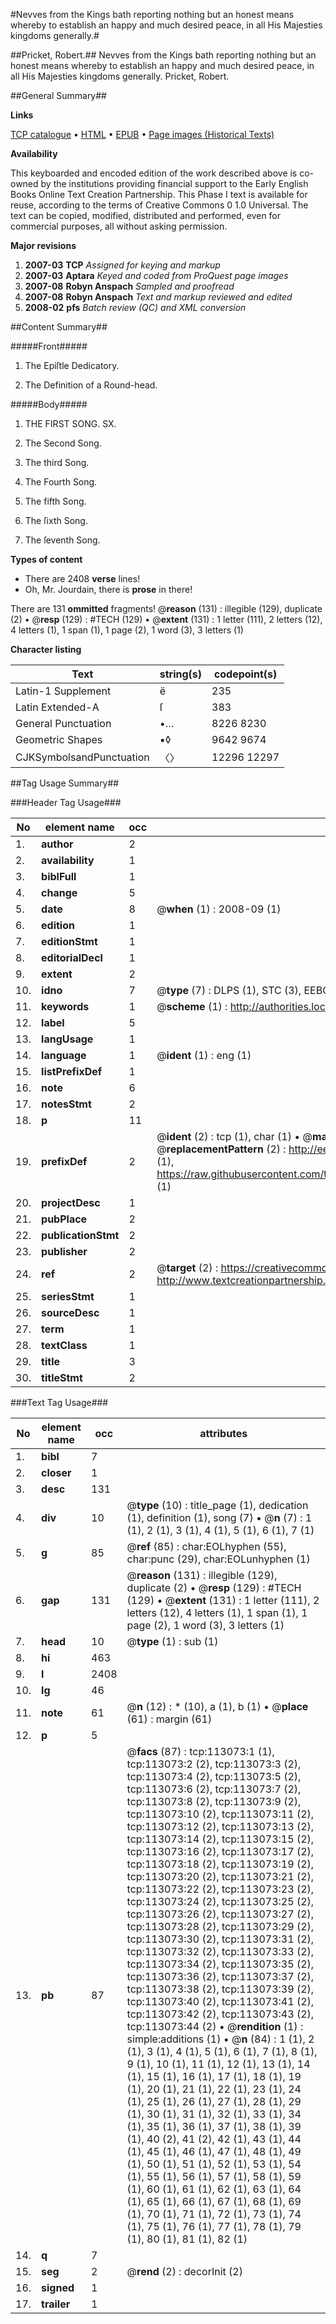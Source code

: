 #Nevves from the Kings bath reporting nothing but an honest means whereby to establish an happy and much desired peace, in all His Majesties kingdoms generally.#

##Pricket, Robert.##
Nevves from the Kings bath reporting nothing but an honest means whereby to establish an happy and much desired peace, in all His Majesties kingdoms generally.
Pricket, Robert.

##General Summary##

**Links**

[TCP catalogue](http://www.ota.ox.ac.uk/tcp/)  • 
[HTML](http://tei.it.ox.ac.uk/tcp/Texts-HTML/free/A90/A90997.html)  • 
[EPUB](http://tei.it.ox.ac.uk/tcp/Texts-EPUB/free/A90/A90997.epub) • 
[Page images (Historical Texts)](https://data.historicaltexts.jisc.ac.uk/view?pubId=eebo-99860946e&pageId=eebo-99860946e-113073-1)

**Availability**

This keyboarded and encoded edition of the
	       work described above is co-owned by the institutions
	       providing financial support to the Early English Books
	       Online Text Creation Partnership. This Phase I text is
	       available for reuse, according to the terms of Creative
	       Commons 0 1.0 Universal. The text can be copied,
	       modified, distributed and performed, even for
	       commercial purposes, all without asking permission.

**Major revisions**

1. __2007-03__ __TCP__ *Assigned for keying and markup*
1. __2007-03__ __Aptara__ *Keyed and coded from ProQuest page images*
1. __2007-08__ __Robyn Anspach__ *Sampled and proofread*
1. __2007-08__ __Robyn Anspach__ *Text and markup reviewed and edited*
1. __2008-02__ __pfs__ *Batch review (QC) and XML conversion*

##Content Summary##

#####Front#####

1. The Epiſtle Dedicatory.

1. The Definition of a Round-head.

#####Body#####

1. THE FIRST SONG. SX.

1. The Second Song.

1. The third Song.

1. The Fourth Song.

1. The fifth Song.

1. The ſixth Song.

1. The ſeventh Song.

**Types of content**

  * There are 2408 **verse** lines!
  * Oh, Mr. Jourdain, there is **prose** in there!

There are 131 **ommitted** fragments! 
 @__reason__ (131) : illegible (129), duplicate (2)  •  @__resp__ (129) : #TECH (129)  •  @__extent__ (131) : 1 letter (111), 2 letters (12), 4 letters (1), 1 span (1), 1 page (2), 1 word (3), 3 letters (1)

**Character listing**


|Text|string(s)|codepoint(s)|
|---|---|---|
|Latin-1 Supplement|ë|235|
|Latin Extended-A|ſ|383|
|General Punctuation|•…|8226 8230|
|Geometric Shapes|▪◊|9642 9674|
|CJKSymbolsandPunctuation|〈〉|12296 12297|

##Tag Usage Summary##

###Header Tag Usage###

|No|element name|occ|attributes|
|---|---|---|---|
|1.|__author__|2||
|2.|__availability__|1||
|3.|__biblFull__|1||
|4.|__change__|5||
|5.|__date__|8| @__when__ (1) : 2008-09 (1)|
|6.|__edition__|1||
|7.|__editionStmt__|1||
|8.|__editorialDecl__|1||
|9.|__extent__|2||
|10.|__idno__|7| @__type__ (7) : DLPS (1), STC (3), EEBO-CITATION (1), PROQUEST (1), VID (1)|
|11.|__keywords__|1| @__scheme__ (1) : http://authorities.loc.gov/ (1)|
|12.|__label__|5||
|13.|__langUsage__|1||
|14.|__language__|1| @__ident__ (1) : eng (1)|
|15.|__listPrefixDef__|1||
|16.|__note__|6||
|17.|__notesStmt__|2||
|18.|__p__|11||
|19.|__prefixDef__|2| @__ident__ (2) : tcp (1), char (1)  •  @__matchPattern__ (2) : ([0-9\-]+):([0-9IVX]+) (1), (.+) (1)  •  @__replacementPattern__ (2) : http://eebo.chadwyck.com/downloadtiff?vid=$1&page=$2 (1), https://raw.githubusercontent.com/textcreationpartnership/Texts/master/tcpchars.xml#$1 (1)|
|20.|__projectDesc__|1||
|21.|__pubPlace__|2||
|22.|__publicationStmt__|2||
|23.|__publisher__|2||
|24.|__ref__|2| @__target__ (2) : https://creativecommons.org/publicdomain/zero/1.0/ (1), http://www.textcreationpartnership.org/docs/. (1)|
|25.|__seriesStmt__|1||
|26.|__sourceDesc__|1||
|27.|__term__|1||
|28.|__textClass__|1||
|29.|__title__|3||
|30.|__titleStmt__|2||


###Text Tag Usage###

|No|element name|occ|attributes|
|---|---|---|---|
|1.|__bibl__|7||
|2.|__closer__|1||
|3.|__desc__|131||
|4.|__div__|10| @__type__ (10) : title_page (1), dedication (1), definition (1), song (7)  •  @__n__ (7) : 1 (1), 2 (1), 3 (1), 4 (1), 5 (1), 6 (1), 7 (1)|
|5.|__g__|85| @__ref__ (85) : char:EOLhyphen (55), char:punc (29), char:EOLunhyphen (1)|
|6.|__gap__|131| @__reason__ (131) : illegible (129), duplicate (2)  •  @__resp__ (129) : #TECH (129)  •  @__extent__ (131) : 1 letter (111), 2 letters (12), 4 letters (1), 1 span (1), 1 page (2), 1 word (3), 3 letters (1)|
|7.|__head__|10| @__type__ (1) : sub (1)|
|8.|__hi__|463||
|9.|__l__|2408||
|10.|__lg__|46||
|11.|__note__|61| @__n__ (12) : * (10), a (1), b (1)  •  @__place__ (61) : margin (61)|
|12.|__p__|5||
|13.|__pb__|87| @__facs__ (87) : tcp:113073:1 (1), tcp:113073:2 (2), tcp:113073:3 (2), tcp:113073:4 (2), tcp:113073:5 (2), tcp:113073:6 (2), tcp:113073:7 (2), tcp:113073:8 (2), tcp:113073:9 (2), tcp:113073:10 (2), tcp:113073:11 (2), tcp:113073:12 (2), tcp:113073:13 (2), tcp:113073:14 (2), tcp:113073:15 (2), tcp:113073:16 (2), tcp:113073:17 (2), tcp:113073:18 (2), tcp:113073:19 (2), tcp:113073:20 (2), tcp:113073:21 (2), tcp:113073:22 (2), tcp:113073:23 (2), tcp:113073:24 (2), tcp:113073:25 (2), tcp:113073:26 (2), tcp:113073:27 (2), tcp:113073:28 (2), tcp:113073:29 (2), tcp:113073:30 (2), tcp:113073:31 (2), tcp:113073:32 (2), tcp:113073:33 (2), tcp:113073:34 (2), tcp:113073:35 (2), tcp:113073:36 (2), tcp:113073:37 (2), tcp:113073:38 (2), tcp:113073:39 (2), tcp:113073:40 (2), tcp:113073:41 (2), tcp:113073:42 (2), tcp:113073:43 (2), tcp:113073:44 (2)  •  @__rendition__ (1) : simple:additions (1)  •  @__n__ (84) : 1 (1), 2 (1), 3 (1), 4 (1), 5 (1), 6 (1), 7 (1), 8 (1), 9 (1), 10 (1), 11 (1), 12 (1), 13 (1), 14 (1), 15 (1), 16 (1), 17 (1), 18 (1), 19 (1), 20 (1), 21 (1), 22 (1), 23 (1), 24 (1), 25 (1), 26 (1), 27 (1), 28 (1), 29 (1), 30 (1), 31 (1), 32 (1), 33 (1), 34 (1), 35 (1), 36 (1), 37 (1), 38 (1), 39 (1), 40 (2), 41 (2), 42 (1), 43 (1), 44 (1), 45 (1), 46 (1), 47 (1), 48 (1), 49 (1), 50 (1), 51 (1), 52 (1), 53 (1), 54 (1), 55 (1), 56 (1), 57 (1), 58 (1), 59 (1), 60 (1), 61 (1), 62 (1), 63 (1), 64 (1), 65 (1), 66 (1), 67 (1), 68 (1), 69 (1), 70 (1), 71 (1), 72 (1), 73 (1), 74 (1), 75 (1), 76 (1), 77 (1), 78 (1), 79 (1), 80 (1), 81 (1), 82 (1)|
|14.|__q__|7||
|15.|__seg__|2| @__rend__ (2) : decorInit (2)|
|16.|__signed__|1||
|17.|__trailer__|1||
